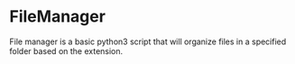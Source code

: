 # FileManager
 
File manager is a basic python3 script that will organize files in a specified folder based on the extension.